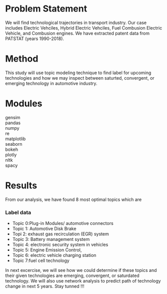 # Problem Statement

We will find technological trajectories in transport industry. Our case includes Electric Vehciles, Hybrid Electric Vehciles, Fuel Combusion Electric Vehicle, and Combusion engines. We have extracted patent data from PATSTAT (years 1990-2018).

# Method

This study will use topic modeling technique to find label for upcoming technologies and how we may inspect between saturted, convergent, or emerging technology in automotive industry.

# Modules
gensim <br>
pandas<br>
numpy<br>
re<br>
matplotlib<br>
seaborn<br>
bokeh<br>
plotly<br>
nltk<br>
spacy<br>

# Results

From our analysis, we have found 8 most optimal topics which are 

### Label data
- Topic 0:Plug-in Modules/ automotive connectors
- Topic 1: Automotive Disk Brake
- Topi 2: exhaust gas recirculation (EGR) system
- Topic 3: Battery management system
- Topic 4: electronic security system in vehicles
- Topic 5: Engine Emission Control,
- Topic 6: electric vehicle charging station
- Topic 7:fuel cell technology

In next excercise, we will see how we could determine if these topics and their given technologies are emerging, convergent, or saturdated technology. We will also use network analysis to predict path of technology change in next 5 years. Stay tunned !!!
